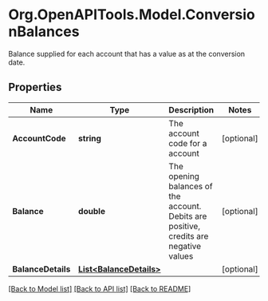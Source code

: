 # Org.OpenAPITools.Model.ConversionBalances
Balance supplied for each account that has a value as at the conversion date.

## Properties

Name | Type | Description | Notes
------------ | ------------- | ------------- | -------------
**AccountCode** | **string** | The account code for a account | [optional] 
**Balance** | **double** | The opening balances of the account. Debits are positive, credits are negative values | [optional] 
**BalanceDetails** | [**List&lt;BalanceDetails&gt;**](BalanceDetails.md) |  | [optional] 

[[Back to Model list]](../README.md#documentation-for-models) [[Back to API list]](../README.md#documentation-for-api-endpoints) [[Back to README]](../README.md)

